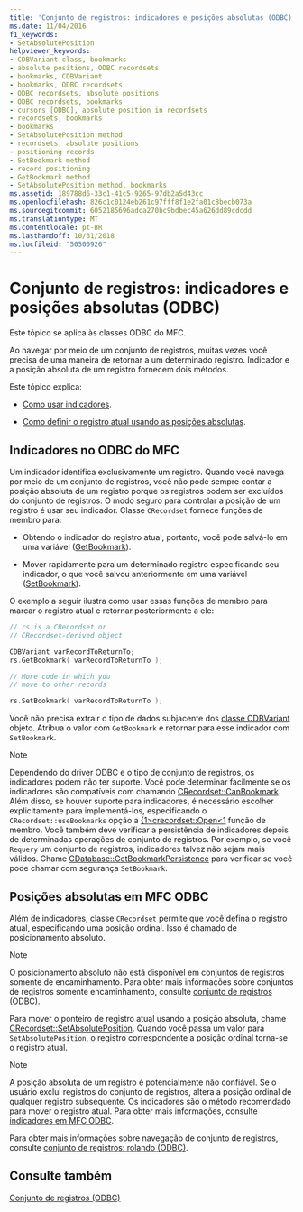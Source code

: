 ```yaml
---
title: 'Conjunto de registros: indicadores e posições absolutas (ODBC)'
ms.date: 11/04/2016
f1_keywords:
- SetAbsolutePosition
helpviewer_keywords:
- CDBVariant class, bookmarks
- absolute positions, ODBC recordsets
- bookmarks, CDBVariant
- bookmarks, ODBC recordsets
- ODBC recordsets, absolute positions
- ODBC recordsets, bookmarks
- cursors [ODBC], absolute position in recordsets
- recordsets, bookmarks
- bookmarks
- SetAbsolutePosition method
- recordsets, absolute positions
- positioning records
- SetBookmark method
- record positioning
- GetBookmark method
- SetAbsolutePosition method, bookmarks
ms.assetid: 189788d6-33c1-41c5-9265-97db2a5d43cc
ms.openlocfilehash: 826c1c0124eb261c97fff8f1e2fa01c8becb073a
ms.sourcegitcommit: 6052185696adca270bc9bdbec45a626dd89cdcdd
ms.translationtype: MT
ms.contentlocale: pt-BR
ms.lasthandoff: 10/31/2018
ms.locfileid: "50500926"
---
```

# <a name="recordset-bookmarks-and-absolute-positions-odbc"></a>Conjunto de registros: indicadores e posições absolutas (ODBC)

Este tópico se aplica às classes ODBC do MFC.

Ao navegar por meio de um conjunto de registros, muitas vezes você precisa de uma maneira de retornar a um determinado registro. Indicador e a posição absoluta de um registro fornecem dois métodos.

Este tópico explica:

- [Como usar indicadores](#_core_bookmarks_in_mfc_odbc).

- [Como definir o registro atual usando as posições absolutas](#_core_absolute_positions_in_mfc_odbc).

##  <a name="_core_bookmarks_in_mfc_odbc"></a> Indicadores no ODBC do MFC

Um indicador identifica exclusivamente um registro. Quando você navega por meio de um conjunto de registros, você não pode sempre contar a posição absoluta de um registro porque os registros podem ser excluídos do conjunto de registros. O modo seguro para controlar a posição de um registro é usar seu indicador. Classe `CRecordset` fornece funções de membro para:

- Obtendo o indicador do registro atual, portanto, você pode salvá-lo em uma variável ([GetBookmark](../../mfc/reference/crecordset-class.md#getbookmark)).

- Mover rapidamente para um determinado registro especificando seu indicador, o que você salvou anteriormente em uma variável ([SetBookmark](../../mfc/reference/crecordset-class.md#setbookmark)).

O exemplo a seguir ilustra como usar essas funções de membro para marcar o registro atual e retornar posteriormente a ele:

```cpp
// rs is a CRecordset or
// CRecordset-derived object

CDBVariant varRecordToReturnTo;
rs.GetBookmark( varRecordToReturnTo );

// More code in which you
// move to other records

rs.SetBookmark( varRecordToReturnTo );
```

Você não precisa extrair o tipo de dados subjacente dos [classe CDBVariant](../../mfc/reference/cdbvariant-class.md) objeto. Atribua o valor com `GetBookmark` e retornar para esse indicador com `SetBookmark`.

> [!NOTE]
>  Dependendo do driver ODBC e o tipo de conjunto de registros, os indicadores podem não ter suporte. Você pode determinar facilmente se os indicadores são compatíveis com chamando [CRecordset::CanBookmark](../../mfc/reference/crecordset-class.md#canbookmark). Além disso, se houver suporte para indicadores, é necessário escolher explicitamente para implementá-los, especificando o `CRecordset::useBookmarks` opção a [{1&gt;crecordset::Open&lt;1](../../mfc/reference/crecordset-class.md#open) função de membro. Você também deve verificar a persistência de indicadores depois de determinadas operações de conjunto de registros. Por exemplo, se você `Requery` um conjunto de registros, indicadores talvez não sejam mais válidos. Chame [CDatabase::GetBookmarkPersistence](../../mfc/reference/cdatabase-class.md#getbookmarkpersistence) para verificar se você pode chamar com segurança `SetBookmark`.

##  <a name="_core_absolute_positions_in_mfc_odbc"></a> Posições absolutas em MFC ODBC

Além de indicadores, classe `CRecordset` permite que você defina o registro atual, especificando uma posição ordinal. Isso é chamado de posicionamento absoluto.

> [!NOTE]
>  O posicionamento absoluto não está disponível em conjuntos de registros somente de encaminhamento. Para obter mais informações sobre conjuntos de registros somente encaminhamento, consulte [conjunto de registros (ODBC)](../../data/odbc/recordset-odbc.md).

Para mover o ponteiro de registro atual usando a posição absoluta, chame [CRecordset::SetAbsolutePosition](../../mfc/reference/crecordset-class.md#setabsoluteposition). Quando você passa um valor para `SetAbsolutePosition`, o registro correspondente a posição ordinal torna-se o registro atual.

> [!NOTE]
>  A posição absoluta de um registro é potencialmente não confiável. Se o usuário exclui registros do conjunto de registros, altera a posição ordinal de qualquer registro subsequente. Os indicadores são o método recomendado para mover o registro atual. Para obter mais informações, consulte [indicadores em MFC ODBC](#_core_bookmarks_in_mfc_odbc).

Para obter mais informações sobre navegação de conjunto de registros, consulte [conjunto de registros: rolando (ODBC)](../../data/odbc/recordset-scrolling-odbc.md).

## <a name="see-also"></a>Consulte também

[Conjunto de registros (ODBC)](../../data/odbc/recordset-odbc.md)